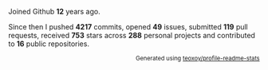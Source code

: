 Joined Github **12** years ago.

Since then I pushed **4217** commits, opened **49** issues, submitted **119** pull requests, received **753** stars across **288** personal projects and contributed to **16** public repositories.

<p align="right"><sub>Generated using <a href="https://github.com/marketplace/actions/profile-readme-stats">teoxoy/profile-readme-stats</a></sub></p>
